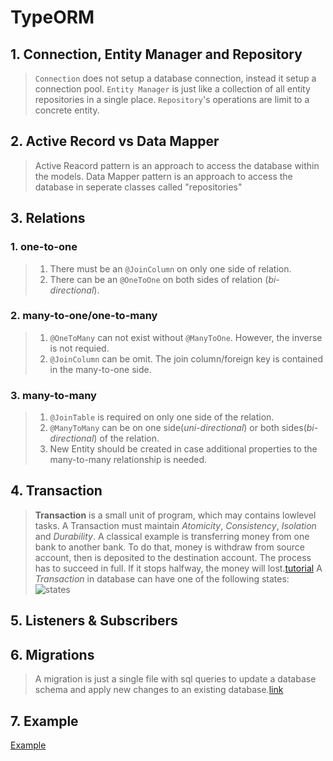 # TypeORM

## 1. Connection, Entity Manager and Repository

> `Connection` does not setup a database connection, instead it setup a connection pool.
> `Entity Manager` is just like a collection of all entity repositories in a single place.
> `Repository`'s operations are limit to a concrete entity.

## 2. Active Record vs Data Mapper

> Active Reacord pattern is an approach to access the database within the models.
> Data Mapper pattern is an approach to access the database in seperate classes called "repositories"

## 3. Relations

### 1. one-to-one

> 1. There must be an `@JoinColumn` on only one side of relation.
> 2. There can be an `@OneToOne` on both sides of relation (_bi-directional_).

### 2. many-to-one/one-to-many

> 1. `@OneToMany` can not exist without `@ManyToOne`. However, the inverse is not requied.
> 2. `@JoinColumn` can be omit. The join column/foreign key is contained in the many-to-one side.

### 3. many-to-many

> 1. `@JoinTable` is required on only one side of the relation.
> 2. `@ManyToMany` can be on one side(_uni-directional_) or both sides(_bi-directional_) of the relation.
> 3. New Entity should be created in case additional properties to the many-to-many relationship is needed.

## 4. Transaction

> **Transaction** is a small unit of program, which may contains lowlevel tasks. A Transaction must maintain _Atomicity_, _Consistency_, _Isolation_ and _Durability_. A classical example is transferring money from one bank to another bank. To do that, money is withdraw from source account, then is deposited to the destination account. The process has to succeed in full. If it stops halfway, the money will lost.[tutorial](https://www.tutorialspoint.com/dbms/dbms_transaction.htm)
> A _Transaction_ in database can have one of the following states:
> ![states](/markdown/imgs/transaction_states.png)

## 5. Listeners & Subscribers

## 6. Migrations

> A migration is just a single file with sql queries to update a database schema and apply new changes to an existing database.[link](https://typeorm.io/#/migrations/how-migrations-work)

## 7. Example

[Example](https://github.com/nestjs/nest/tree/master/sample/05-sql-typeorm)
